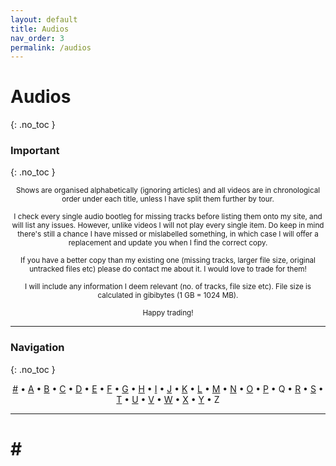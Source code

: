 ```yaml
---
layout: default
title: Audios
nav_order: 3
permalink: /audios
---
```


# Audios
{: .no_toc }

### Important
{: .no_toc }

<p align="center"><small>Shows are organised alphabetically (ignoring articles) and all videos are in chronological order under each title, unless I have split them further by tour.</small></p>

<p align="center"><small>I check every single audio bootleg for missing tracks before listing them onto my site, and will list any issues. However, unlike videos I will not play every single item. Do keep in mind there's still a chance I have missed or mislabelled something, in which case I will offer a replacement and update you when I find the correct copy.</small></p>

<p align="center"><small>If you have a better copy than my existing one (missing tracks, larger file size, original untracked files etc) please do contact me about it. I would love to trade for them!</small></p>

<p align="center"><small>I will include any information I deem relevant (no. of tracks, file size etc). File size is calculated in gibibytes (1 GB = 1024 MB).</small></p>

<p align="center"><small>Happy trading!</small></p>

---

### Navigation
{: .no_toc }

<p align="center"><a href="https://kyratrades.github.io/audios#top">#</a> • <a href="https://kyratrades.github.io/audios#a">A</a> • <a href="https://kyratrades.github.io/audios#b">B</a> • <a href="https://kyratrades.github.io/audios#c">C</a> • <a href="https://kyratrades.github.io/audios#d">D</a> • <a href="https://kyratrades.github.io/audios#e">E</a> • <a href="https://kyratrades.github.io/audios#f">F</a> • <a href="https://kyratrades.github.io/audios#g">G</a> • <a href="https://kyratrades.github.io/audios#h">H</a> • <a href="https://kyratrades.github.io/audios#i">I</a> • <a href="https://kyratrades.github.io/audios#j">J</a> • <a href="https://kyratrades.github.io/audios#k">K</a> • <a href="https://kyratrades.github.io/audios#l">L</a> • <a href="https://kyratrades.github.io/audios#m">M</a> • <a href="https://kyratrades.github.io/audios#n">N</a> • <a href="https://kyratrades.github.io/audios#o">O</a> • <a href="https://kyratrades.github.io/audios#p">P</a> • Q • <a href="https://kyratrades.github.io/audios#r">R</a> • <a href="https://kyratrades.github.io/audios#s">S</a> • <a href="https://kyratrades.github.io/audios#t">T</a> • <a href="https://kyratrades.github.io/audios#u">U</a> • <a href="https://kyratrades.github.io/audios#v">V</a> • <a href="https://kyratrades.github.io/audios#w">W</a> • <a href="https://kyratrades.github.io/audios#x">X</a> • <a href="https://kyratrades.github.io/audios#y">Y</a> • Z </p>

---

# \#
